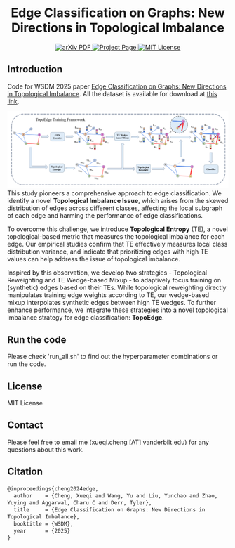 <h1 align="center"> Edge Classification on Graphs: New Directions in Topological Imbalance</h1>

  <p align="center">
    <a href='https://arxiv.org/abs/2406.11685'>
      <img src='https://img.shields.io/badge/Paper-PDF-green?style=flat&logo=arXiv&logoColor=green' alt='arXiv PDF'> </a>
    <a href='https://github.com/XueqiC/TopoEdge'>
      <img src='https://img.shields.io/badge/Project-Page-blue?style=flat&logo=Google%20chrome&logoColor=blue' alt='Project Page'> </a>
    <a href='https://github.com/XueqiC/TopoEdge/blob/main/LICENSE'>
      <img src='https://img.shields.io/badge/License-MIT-green.svg' alt='MIT License'> </a>
  </p>

## Introduction
Code for WSDM 2025 paper [Edge Classification on Graphs: New Directions in Topological Imbalance](https://arxiv.org/abs/2406.11685). All the dataset is available for download at [this link](https://drive.google.com/drive/folders/18FEYhYIbsuh932zpRcRNFpPCSesQ2LpK?usp=drive_link).


![Overview Figure](plot/framework.png)
This study pioneers a comprehensive approach to edge classification. We identify a novel **Topological Imbalance Issue**, which arises from the skewed distribution of edges across different classes, affecting the local subgraph of each edge and harming the performance of edge classifications.

To overcome this challenge, we introduce **Topological Entropy** (TE), a novel topological-based metric that measures the topological imbalance for each edge. Our empirical studies confirm that TE effectively measures local class distribution variance, and indicate that prioritizing edges with high TE values can help address the issue of topological imbalance. 

Inspired by this observation, we develop two strategies - Topological Reweighting and TE Wedge-based Mixup - to adaptively focus training on (synthetic) edges based on their TEs. While topological reweighting directly manipulates training edge weights according to TE, our wedge-based mixup interpolates synthetic edges between high TE wedges. To further enhance performance, we integrate these strategies into a novel topological imbalance strategy for edge classification: **TopoEdge**. 

## Run the code
Please check 'run_all.sh' to find out the hyperparameter combinations or run the code.

## License
MIT License

## Contact 
Please feel free to email me (xueqi.cheng [AT] vanderbilt.edu) for any questions about this work.

## Citation
```
@inproceedings{cheng2024edge,
  author    = {Cheng, Xueqi and Wang, Yu and Liu, Yunchao and Zhao, Yuying and Aggarwal, Charu C and Derr, Tyler},
  title     = {Edge Classification on Graphs: New Directions in Topological Imbalance},
  booktitle = {WSDM},
  year      = {2025}
}
```